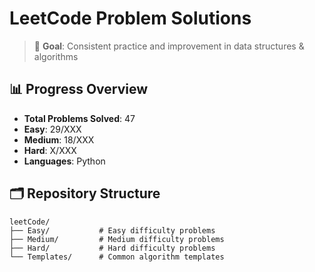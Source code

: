 # LeetCode Problem Solutions

> 🎯 **Goal**: Consistent practice and improvement in data structures & algorithms

## 📊 Progress Overview
- **Total Problems Solved**: 47
- **Easy**: 29/XXX
- **Medium**: 18/XXX  
- **Hard**: X/XXX
- **Languages**: Python

## 🗂️ Repository Structure

```
leetCode/
├── Easy/           # Easy difficulty problems
├── Medium/         # Medium difficulty problems  
├── Hard/           # Hard difficulty problems
└── Templates/      # Common algorithm templates
```
